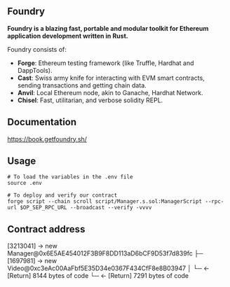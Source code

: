 ## Foundry

**Foundry is a blazing fast, portable and modular toolkit for Ethereum application development written in Rust.**

Foundry consists of:

-   **Forge**: Ethereum testing framework (like Truffle, Hardhat and DappTools).
-   **Cast**: Swiss army knife for interacting with EVM smart contracts, sending transactions and getting chain data.
-   **Anvil**: Local Ethereum node, akin to Ganache, Hardhat Network.
-   **Chisel**: Fast, utilitarian, and verbose solidity REPL.

## Documentation

https://book.getfoundry.sh/

## Usage

```shell
# To load the variables in the .env file
source .env

# To deploy and verify our contract
forge script --chain scroll script/Manager.s.sol:ManagerScript --rpc-url $OP_SEP_RPC_URL --broadcast --verify -vvvv
```


## Contract address


[3213041] → new Manager@0x6E5AE454012F3B9F8DD113aD6bCF9D53f7d839fc
  ├─ [1697981] → new Video@0xc3eAc00AaFbf5E35D34e0367F434CfF8e8B03947
  │   └─ ← [Return] 8144 bytes of code
  └─ ← [Return] 7291 bytes of code

